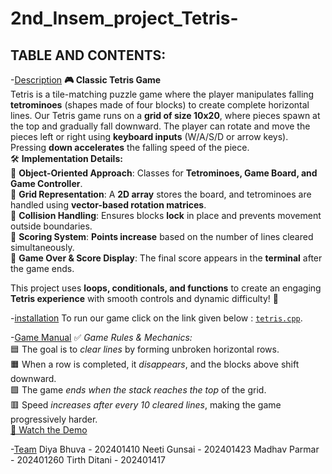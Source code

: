 # 2nd_Insem_project_Tetris-


## TABLE AND CONTENTS:

-[Description](#Description)
**🎮 Classic Tetris Game**  
Tetris is a tile-matching puzzle game where the player manipulates falling **tetrominoes** (shapes made of four blocks) to create complete horizontal lines. Our Tetris game runs on a **grid of size 10x20**, where pieces spawn at the top and gradually fall downward. The player can rotate and move the pieces left or right using **keyboard inputs** (W/A/S/D or arrow keys). Pressing **down accelerates** the falling speed of the piece.  
🛠 **Implementation Details:**  
🔹 **Object-Oriented Approach**: Classes for **Tetrominoes, Game Board, and Game Controller**.  
🔹 **Grid Representation**: A **2D array** stores the board, and tetrominoes are handled using **vector-based rotation matrices**.  
🔹 **Collision Handling**: Ensures blocks **lock** in place and prevents movement outside boundaries.  
🔹 **Scoring System**: **Points increase** based on the number of lines cleared simultaneously.  
🔹 **Game Over & Score Display**: The final score appears in the **terminal** after the game ends.  

This project uses **loops, conditionals, and functions** to create an engaging **Tetris experience** with smooth controls and dynamic difficulty! 🚀

-[installation](#installation)
To run our game click on the link given below :
[`tetris.cpp`](./tetris.cpp).  

-[Game Manual](#Game-Manual)
✅ *Game Rules & Mechanics:*  
🟦 The goal is to *clear lines* by forming unbroken horizontal rows.  
🟧 When a row is completed, it *disappears*, and the blocks above shift downward.  
🟩 The game *ends when the stack reaches the top* of the grid.  
🟥 Speed *increases after every 10 cleared lines*, making the game progressively harder.  
[🎥 Watch the Demo](https://github.com/DiyaBhuva/2nd_Insem_project_Tetris-/blob/main/tetris_game%20(1).mp4)



-[Team](#Team)
Diya Bhuva    - 202401410
Neeti Gunsai  - 202401423
Madhav Parmar - 202401260
Tirth Ditani  - 202401417

